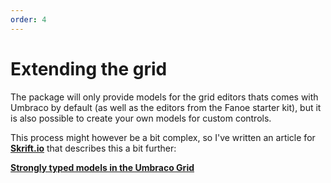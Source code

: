 ```yaml
---
order: 4
---
```


# Extending the grid

The package will only provide models for the grid editors thats comes with Umbraco by default (as well as the editors from the Fanoe starter kit), but it is also possible to create your own models for custom controls.

This process might however be a bit complex, so I've written an article for [**Skrift.io**](http://skrift.io/) that describes this a bit further:

[**Strongly typed models in the Umbraco Grid**](http://skrift.io/articles/archive/strongly-typed-models-in-the-umbraco-grid/)